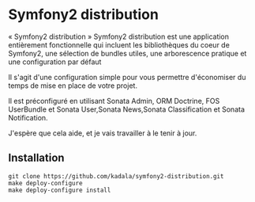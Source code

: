 Symfony2 distribution
===========================
  « Symfony2 distribution » Symfony2  distribution est une application entièrement fonctionnelle qui incluent les bibliothèques du coeur de Symfony2, une sélection de bundles utiles, une arborescence pratique et une configuration par défaut

Il s'agit d'une configuration simple pour vous permettre d'économiser du temps de mise en place de votre projet. 

Il est préconfiguré en utilisant Sonata Admin, ORM Doctrine, FOS UserBundle et Sonata User,Sonata News,Sonata Classification et Sonata Notification. 

J'espère que cela aide, et je vais travailler à le tenir à jour.


Installation
------------

    git clone https://github.com/kadala/symfony2-distribution.git
    make deploy-configure
    make deploy-configure install



